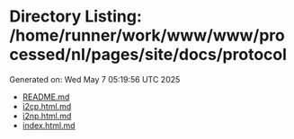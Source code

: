 # Directory Listing: /home/runner/work/www/www/processed/nl/pages/site/docs/protocol
Generated on: Wed May  7 05:19:56 UTC 2025

- [README.md](README.md)
- [i2cp.html.md](i2cp.html.md)
- [i2np.html.md](i2np.html.md)
- [index.html.md](index.html.md)
